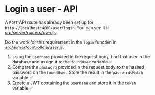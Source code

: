 # Login a user - API

A `POST` API route has already been set up for `http://localhost:4000/user/login`. You can see it in [src/server/routers/user.js](../src/server/routers/user.js).

Do the work for this requirement in the `login` function in [src/server/controllers/user.js](../src/server/controllers/user.js).

1. Using the `username` provided in the request body, find that user in the database and assign it to the `foundUser` variable.✅
2. Compare the `password` provided in the request body to the hashed password on the `foundUser`. Store the result in the `passwordsMatch` variable.✅
3. Create a JWT containing the `username` and store it in the `token` variable.✅
